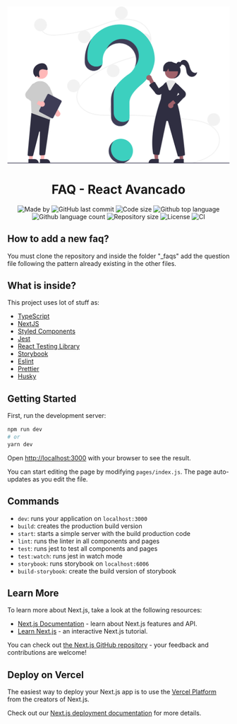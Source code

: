 <div align="center" id="top">
  <img src="./.github/faq.svg" alt="React Avancado Boilerplate" />
</div>

<h1 align="center">FAQ - React Avancado</h1>

<p align="center">
  <img alt="Made by" src="https://img.shields.io/badge/made%20by-Morpa%20-%2356BEB8">

  <img alt="GitHub last commit" src="https://img.shields.io/github/last-commit/morpa/FAQ.svg?color=56BEB8">

  <img alt="Code size" src="https://img.shields.io/github/languages/code-size/morpa/FAQ.svg?color=56BEB8">

  <img alt="Github top language" src="https://img.shields.io/github/languages/top/Morpa/FAQ?color=56BEB8">

  <img alt="Github language count" src="https://img.shields.io/github/languages/count/Morpa/FAQ?color=56BEB8">

  <img alt="Repository size" src="https://img.shields.io/github/repo-size/Morpa/FAQ?color=56BEB8">

  <img alt="License" src="https://img.shields.io/github/license/Morpa/FAQ?color=56BEB8">

  <img alt="CI" src="https://github.com/Morpa/boilerplate/workflows/ci/badge.svg?color=56BEB8">

</p>

## How to add a new faq?

You must clone the repository and inside the folder "_faqs" add the question file following the pattern already existing in the other files.



## What is inside?

This project uses lot of stuff as:

- [TypeScript](https://www.typescriptlang.org/)
- [NextJS](https://nextjs.org/)
- [Styled Components](https://styled-components.com/)
- [Jest](https://jestjs.io/)
- [React Testing Library](https://testing-library.com/docs/react-testing-library/intro)
- [Storybook](https://storybook.js.org/)
- [Eslint](https://eslint.org/)
- [Prettier](https://prettier.io/)
- [Husky](https://github.com/typicode/husky)

## Getting Started

First, run the development server:

```bash
npm run dev
# or
yarn dev
```

Open [http://localhost:3000](http://localhost:3000) with your browser to see the result.

You can start editing the page by modifying `pages/index.js`. The page auto-updates as you edit the file.

## Commands

- `dev`: runs your application on `localhost:3000`
- `build`: creates the production build version
- `start`: starts a simple server with the build production code
- `lint`: runs the linter in all components and pages
- `test`: runs jest to test all components and pages
- `test:watch`: runs jest in watch mode
- `storybook`: runs storybook on `localhost:6006`
- `build-storybook`: create the build version of storybook

## Learn More

To learn more about Next.js, take a look at the following resources:

- [Next.js Documentation](https://nextjs.org/docs) - learn about Next.js features and API.
- [Learn Next.js](https://nextjs.org/learn) - an interactive Next.js tutorial.

You can check out [the Next.js GitHub repository](https://github.com/vercel/next.js/) - your feedback and contributions are welcome!

## Deploy on Vercel

The easiest way to deploy your Next.js app is to use the [Vercel Platform](https://vercel.com/import?utm_medium=default-template&filter=next.js&utm_source=create-next-app&utm_campaign=create-next-app-readme) from the creators of Next.js.

Check out our [Next.js deployment documentation](https://nextjs.org/docs/deployment) for more details.
